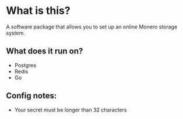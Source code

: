 # What is this?
A software package that allows you to set up an online Monero storage system.

## What does it run on?
- Postgres
- Redis
- Go

## Config notes:
- Your secret must be longer than 32 characters